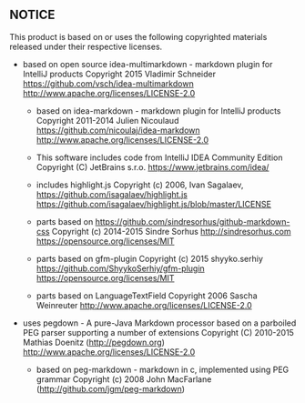 NOTICE   
------

This product is based on or uses the following copyrighted materials released under their respective licenses. 

*   based on open source idea-multimarkdown - markdown plugin for IntelliJ products
    Copyright 2015 Vladimir Schneider <https://github.com/vsch/idea-multimarkdown>
    <http://www.apache.org/licenses/LICENSE-2.0>
    
    *   based on idea-markdown - markdown plugin for IntelliJ products
        Copyright 2011-2014 Julien Nicoulaud <https://github.com/nicoulaj/idea-markdown>
        <http://www.apache.org/licenses/LICENSE-2.0>

    *   This software includes code from IntelliJ IDEA Community Edition
        Copyright (C) JetBrains s.r.o.
        https://www.jetbrains.com/idea/
        
    *   includes highlight.js 
        Copyright (c) 2006, Ivan Sagalaev, <https://github.com/isagalaev/highlight.js>
        <https://github.com/isagalaev/highlight.js/blob/master/LICENSE>               
        
    *   parts based on https://github.com/sindresorhus/github-markdown-css
        Copyright (c) 2014-2015 Sindre Sorhus <http://sindresorhus.com>
        <https://opensource.org/licenses/MIT>               

    *   parts based on gfm-plugin
        Copyright (c) 2015 shyyko.serhiy <https://github.com/ShyykoSerhiy/gfm-plugin>
        <https://opensource.org/licenses/MIT>               

    *   parts based on LanguageTextField
        Copyright 2006 Sascha Weinreuter
        <http://www.apache.org/licenses/LICENSE-2.0>

*   uses pegdown - A pure-Java Markdown processor based on a parboiled PEG parser supporting a number of extensions
    Copyright (C) 2010-2015 Mathias Doenitz (http://pegdown.org)
    <http://www.apache.org/licenses/LICENSE-2.0>
    
    *   based on peg-markdown - markdown in c, implemented using PEG grammar
        Copyright (c) 2008 John MacFarlane (http://github.com/jgm/peg-markdown)
